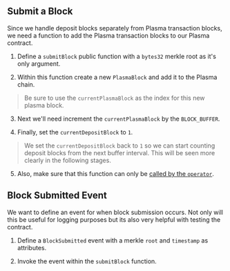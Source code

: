 ## Submit a Block

Since we handle deposit blocks separately from Plasma transaction blocks, we need a function to add the Plasma transaction blocks to our Plasma contract.

1. Define a `submitBlock` public function with a `bytes32` merkle root as it's only argument. 

2. Within this function create a new `PlasmaBlock` and add it to the Plasma chain.

> Be sure to use the `currentPlasmaBlock` as the index for this new plasma block.

3. Next we'll need increment the `currentPlasmaBlock` by the `BLOCK_BUFFER`.

4. Finally, set the `currentDepositBlock` to `1`. 

> We set the `currentDepositBlock` back to `1` so we can start counting deposit blocks from the next buffer interval. This will be seen more clearly in the following stages.

5. Also, make sure that this function can only be [called by the `operator`](?tab=details&scroll=Called%20by%20Operator).

## Block Submitted Event

We want to define an event for when block submission occurs. Not only will this be useful for logging purposes but its also very helpful with testing the contract.

1. Define a `BlockSubmitted` event with a merkle `root` and `timestamp` as attributes.

2. Invoke the event within the `submitBlock` function.